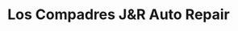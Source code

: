 ---
title: "Los Compadres J&R Auto Repair"
url: /palmdale/los-compadres-jandr-auto-repair/
shop: car repair
---